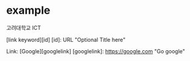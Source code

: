 # example

고려대학교 ICT

[link keyword][id]
[id]: URL "Optional Title here"

Link: [Google][googlelink]
[googlelink]: https://google.com "Go google"
